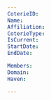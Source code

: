 ```yaml
---
CoterieID: 
Name: 
Affiliation: 
CoterieType: 
IsCurrent: 
StartDate: 
EndDate: 

Members: 
Domain: 
Haven: 

---
```

